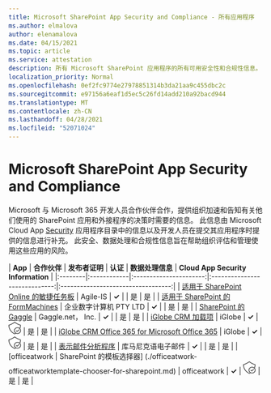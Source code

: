 ```yaml
---
title: Microsoft SharePoint App Security and Compliance - 所有应用程序
ms.author: elmalova
author: elenamalova
ms.date: 04/15/2021
ms.topic: article
ms.service: attestation
description: 所有 Microsoft SharePoint 应用程序的所有可用安全性和合规性信息。
localization_priority: Normal
ms.openlocfilehash: 0ef2fc9774e27978851314b3da21aa9c455dbc2c
ms.sourcegitcommit: e97156a6eaf1d5ec5c26fd14add210a92bacd944
ms.translationtype: MT
ms.contentlocale: zh-CN
ms.lasthandoff: 04/28/2021
ms.locfileid: "52071024"
---
```

# <a name="microsoft-sharepoint-app-security-and-compliance"></a>Microsoft SharePoint App Security and Compliance

Microsoft 与 Microsoft 365 开发人员合作伙伴合作，提供组织加速和告知有关他们使用的 SharePoint 应用和外接程序的决策时需要的信息。 此信息由 Microsoft Cloud App [Security](https://www.microsoft.com/en-us/enterprise-mobility-security/cloud-app-security) 应用程序目录中的信息以及开发人员在提交其应用程序时提供的信息进行补充。 此安全、数据处理和合规性信息旨在帮助组织评估和管理使用这些应用的风险。

| **App** | **合作伙伴** | **发布者证明** | **认证** | **数据处理信息** | **Cloud App Security Information** |
|:--------|:------------|:----------------------:|:-----------------------------:|:----------------------------------:|
| [适用于 SharePoint Online 的敏捷任务板](./agile-is-task-board-for-sharepoint-online.md) | Agile-IS | **✓** |  | 是 | 是 |
| [适用于 SharePoint 的 FormMachines](./enterprise-digital-machines-pty-ltd-formmachines-for-sharepoint.md) | 企业数字计算机 PTY LTD | **✓** |  | 是 | 是 |
| [SharePoint 的 Gaggle](./gagglenet-inc-gaggle-for-sharepoint.md) | Gaggle.net， Inc. | **✓** |  | 是 | 是 |
| [iGlobe CRM 加载项](./iglobe-crm-add-ons.md) | iGlobe | **✓** | <img alt="Certified application badge" src="../media/certified-badge.png" height="25" width="25" /> | 是 | 是 |
| [iGlobe CRM Office 365 for Microsoft Office 365](./iglobe-crm-office-365-for-microsoft.md) | iGlobe | **✓** | <img alt="Certified application badge" src="../media/certified-badge.png" height="25" width="25" /> | 是 | 是 |
| [表示邮件分析程序](./konnect-email-parser.md) | 库马尼克语电子邮件 | **✓** |  | 是 | 是 |
| [officeatwork | SharePoint 的模板选择器] (./officeatwork-officeatworktemplate-chooser-for-sharepoint.md)  | officeatwork | **✓** | <img alt="Certified application badge" src="../media/certified-badge.png" height="25" width="25" /> | 是 | 是 |
